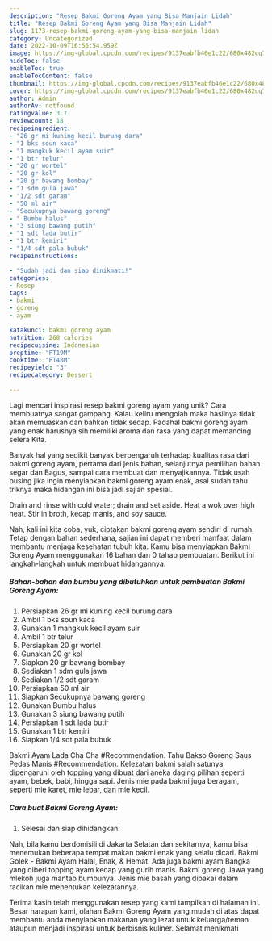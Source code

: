 ```yaml
---
description: "Resep Bakmi Goreng Ayam yang Bisa Manjain Lidah"
title: "Resep Bakmi Goreng Ayam yang Bisa Manjain Lidah"
slug: 1173-resep-bakmi-goreng-ayam-yang-bisa-manjain-lidah
category: Uncategorized
date: 2022-10-09T16:56:54.959Z
image: https://img-global.cpcdn.com/recipes/9137eabfb46e1c22/680x482cq70/bakmi-goreng-ayam-foto-resep-utama.jpg
hideToc: false
enableToc: true
enableTocContent: false
thumbnail: https://img-global.cpcdn.com/recipes/9137eabfb46e1c22/680x482cq70/bakmi-goreng-ayam-foto-resep-utama.jpg
cover: https://img-global.cpcdn.com/recipes/9137eabfb46e1c22/680x482cq70/bakmi-goreng-ayam-foto-resep-utama.jpg
author: Admin
authorAv: notfound
ratingvalue: 3.7
reviewcount: 18
recipeingredient:
- "26 gr mi kuning kecil burung dara"
- "1 bks soun kaca"
- "1 mangkuk kecil ayam suir"
- "1 btr telur"
- "20 gr wortel"
- "20 gr kol"
- "20 gr bawang bombay"
- "1 sdm gula jawa"
- "1/2 sdt garam"
- "50 ml air"
- "Secukupnya bawang goreng"
- " Bumbu halus"
- "3 siung bawang putih"
- "1 sdt lada butir"
- "1 btr kemiri"
- "1/4 sdt pala bubuk"
recipeinstructions:

- "Sudah jadi dan siap dinikmati!"
categories:
- Resep
tags:
- bakmi
- goreng
- ayam

katakunci: bakmi goreng ayam 
nutrition: 268 calories
recipecuisine: Indonesian
preptime: "PT19M"
cooktime: "PT48M"
recipeyield: "3"
recipecategory: Dessert

---
```





Lagi mencari inspirasi resep bakmi goreng ayam yang unik? Cara membuatnya sangat gampang. Kalau keliru mengolah maka hasilnya tidak akan memuaskan dan bahkan tidak sedap. Padahal bakmi goreng ayam yang enak harusnya sih memiliki aroma dan rasa yang dapat memancing selera Kita.





Banyak hal yang sedikit banyak berpengaruh terhadap kualitas rasa dari bakmi goreng ayam, pertama dari jenis bahan, selanjutnya pemilihan bahan segar dan Bagus, sampai cara membuat dan menyajikannya. Tidak usah pusing jika ingin menyiapkan bakmi goreng ayam enak,      asal sudah tahu triknya maka hidangan ini bisa jadi sajian spesial.














Drain and rinse with cold water; drain and set aside. Heat a wok over high heat. Stir in broth, kecap manis, and soy sauce.






Nah, kali ini kita coba, yuk, ciptakan bakmi goreng ayam sendiri di rumah. Tetap dengan bahan sederhana, sajian ini dapat memberi manfaat dalam membantu menjaga kesehatan tubuh kita. Kamu bisa menyiapkan Bakmi Goreng Ayam menggunakan 16 bahan dan 0 tahap pembuatan. Berikut ini langkah-langkah untuk membuat hidangannya.

<!--inarticleads1-->

##### Bahan-bahan dan bumbu yang dibutuhkan untuk pembuatan Bakmi Goreng Ayam:

1. Persiapkan 26 gr mi kuning kecil burung dara
1. Ambil 1 bks soun kaca
1. Gunakan 1 mangkuk kecil ayam suir
1. Ambil 1 btr telur
1. Persiapkan 20 gr wortel
1. Gunakan 20 gr kol
1. Siapkan 20 gr bawang bombay
1. Sediakan 1 sdm gula jawa
1. Sediakan 1/2 sdt garam
1. Persiapkan 50 ml air
1. Siapkan Secukupnya bawang goreng
1. Gunakan  Bumbu halus
1. Gunakan 3 siung bawang putih
1. Persiapkan 1 sdt lada butir
1. Gunakan 1 btr kemiri
1. Siapkan 1/4 sdt pala bubuk


Bakmi Ayam Lada Cha Cha #Recommendation. Tahu Bakso Goreng Saus Pedas Manis #Recommendation. Kelezatan bakmi salah satunya dipengaruhi oleh topping yang dibuat dari aneka daging pilihan seperti ayam, bebek, babi, hingga sapi. Jenis mie pada bakmi juga beragam, seperti mie karet, mie lebar, dan mie kecil. 

<!--inarticleads2-->

##### Cara buat Bakmi Goreng Ayam:


1. Selesai dan siap dihidangkan!

Nah, bila kamu berdomisili di Jakarta Selatan dan sekitarnya, kamu bisa menemukan beberapa tempat makan bakmi enak yang selalu dicari. Bakmi Golek - Bakmi Ayam Halal, Enak, &amp; Hemat. Ada juga bakmi ayam Bangka yang diberi topping ayam kecap yang gurih manis. Bakmi goreng Jawa yang mlekoh juga mantap bumbunya. Jenis mie basah yang dipakai dalam racikan mie menentukan kelezatannya. 

Terima kasih telah menggunakan resep yang kami tampilkan di halaman ini. Besar harapan kami, olahan Bakmi Goreng Ayam yang mudah di atas dapat membantu anda menyiapkan makanan yang lezat untuk keluarga/teman ataupun menjadi inspirasi untuk berbisnis kuliner. Selamat menikmati
